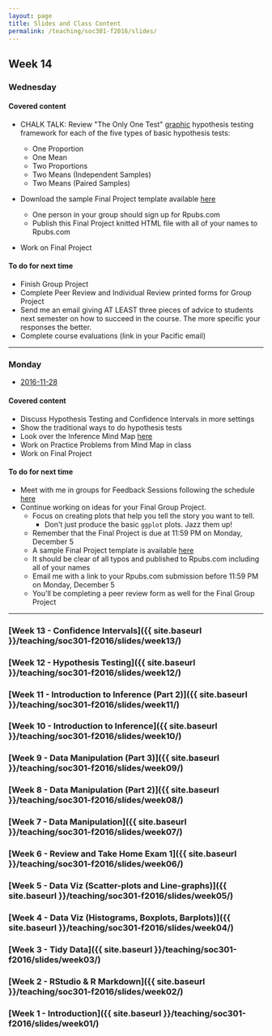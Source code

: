 ```yaml
---
layout: page
title: Slides and Class Content
permalink: /teaching/soc301-f2016/slides/
---
```



## Week 14

### Wednesday

#### Covered content

- CHALK TALK:  Review "The Only One Test" [graphic](https://lh4.googleusercontent.com/Bud31guq0w0FvylY57VMR0zHkYqxIpYAfOqgZietyvv1n2ToNEHwHKZWYix8pwct8kDKsZKiwvOWm6PIFEL3gBIQmbakQYHwVT02nn9_H8Fht_zaSBlrRNcqwZa950Vb5nt-5B84) hypothesis testing framework for each of the five types of basic hypothesis tests:
  - One Proportion
  - One Mean
  - Two Proportions
  - Two Means (Independent Samples)
  - Two Means (Paired Samples)
- Download the sample Final Project template available [here](http://ismayc.github.io/teaching/soc301-f2016/slides/week-12/final_project_outline.html#electronic-only_final_project_submission)
    - One person in your group should sign up for Rpubs.com
    - Publish this Final Project knitted HTML file with all of your names to Rpubs.com

- Work on Final Project

#### To do for next time

- Finish Group Project
- Complete Peer Review and Individual Review printed forms for Group Project
- Send me an email giving AT LEAST three pieces of advice to students next semester on how to succeed in the course.  The more specific your responses the better.
- Complete course evaluations (link in your Pacific email)

***

### Monday
- <a href = "{{ site.baseurl }}/teaching/soc301-f2016/slides/week-14/14a.html">2016-11-28</a>

#### Covered content

- Discuss Hypothesis Testing and Confidence Intervals in more settings
- Show the traditional ways to do hypothesis tests
- Look over the Inference Mind Map [here](https://coggle.it/diagram/Vxlydu1akQFeqo6-)
- Work on Practice Problems from Mind Map in class
- Work on Final Project

#### To do for next time

- Meet with me in groups for Feedback Sessions following the schedule [here](https://docs.google.com/a/pacificu.edu/spreadsheets/d/1TmJ3FNQsYChlYMrX7Y5_MLCQA0fHAXhi5yrvZtenkcY/edit?usp=sharing)
- Continue working on ideas for your Final Group Project.
    - Focus on creating plots that help you tell the story you want to tell.
        - Don't just produce the basic `ggplot` plots.  Jazz them up!
    - Remember that the Final Project is due at 11:59 PM on Monday, December 5
    - A sample Final Project template is available [here](http://ismayc.github.io/teaching/soc301-f2016/slides/week-12/final_project_outline.html#electronic-only_final_project_submission)
    - It should be clear of all typos and published to Rpubs.com including all of your names
    - Email me with a link to your Rpubs.com submission before 11:59 PM on Monday, December 5
    - You'll be completing a peer review form as well for the Final Group Project

***

### [Week 13 - Confidence Intervals]({{ site.baseurl }}/teaching/soc301-f2016/slides/week13/)

### [Week 12 - Hypothesis Testing]({{ site.baseurl }}/teaching/soc301-f2016/slides/week12/)

### [Week 11 - Introduction to Inference (Part 2)]({{ site.baseurl }}/teaching/soc301-f2016/slides/week11/)

### [Week 10 - Introduction to Inference]({{ site.baseurl }}/teaching/soc301-f2016/slides/week10/)

### [Week 9 - Data Manipulation (Part 3)]({{ site.baseurl }}/teaching/soc301-f2016/slides/week09/)

### [Week 8 - Data Manipulation (Part 2)]({{ site.baseurl }}/teaching/soc301-f2016/slides/week08/)

### [Week 7 - Data Manipulation]({{ site.baseurl }}/teaching/soc301-f2016/slides/week07/)

### [Week 6 - Review and Take Home Exam 1]({{ site.baseurl }}/teaching/soc301-f2016/slides/week06/)

### [Week 5 - Data Viz (Scatter-plots and Line-graphs)]({{ site.baseurl }}/teaching/soc301-f2016/slides/week05/)

### [Week 4 - Data Viz (Histograms, Boxplots, Barplots)]({{ site.baseurl }}/teaching/soc301-f2016/slides/week04/)

### [Week 3 - Tidy Data]({{ site.baseurl }}/teaching/soc301-f2016/slides/week03/)

### [Week 2 - RStudio & R Markdown]({{ site.baseurl }}/teaching/soc301-f2016/slides/week02/)

### [Week 1 - Introduction]({{ site.baseurl }}/teaching/soc301-f2016/slides/week01/)